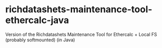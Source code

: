 # richdatashets-maintenance-tool-ethercalc-java
Version of the Richdatashets Maintenance Tool for Ethercalc + Local FS (probably softmounted)   (in Java)

